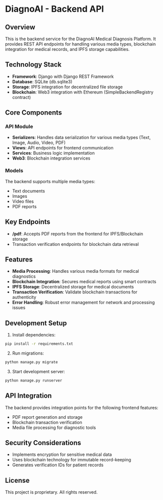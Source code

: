 # DiagnoAI - Backend API

## Overview

This is the backend service for the DiagnoAI Medical Diagnosis Platform. It provides REST API endpoints for handling various media types, blockchain integration for medical records, and IPFS storage capabilities.

## Technology Stack

- **Framework**: Django with Django REST Framework
- **Database**: SQLite (db.sqlite3)
- **Storage**: IPFS integration for decentralized file storage
- **Blockchain**: Web3 integration with Ethereum (SimpleBackendRegistry contract)

## Core Components

### API Module

- **Serializers**: Handles data serialization for various media types (Text, Image, Audio, Video, PDF)
- **Views**: API endpoints for frontend communication
- **Services**: Business logic implementation
- **Web3**: Blockchain integration services

### Models

The backend supports multiple media types:

- Text documents
- Images
- Video files
- PDF reports

## Key Endpoints

- **/pdf**: Accepts PDF reports from the frontend for IPFS/Blockchain storage
- Transaction verification endpoints for blockchain data retrieval

## Features

- **Media Processing**: Handles various media formats for medical diagnostics
- **Blockchain Integration**: Secures medical reports using smart contracts
- **IPFS Storage**: Decentralized storage for medical documents
- **Transaction Verification**: Validate blockchain transactions for authenticity
- **Error Handling**: Robust error management for network and processing issues

## Development Setup

1. Install dependencies:

```bash
pip install -r requirements.txt
```

2. Run migrations:

```bash
python manage.py migrate
```

3. Start development server:

```bash
python manage.py runserver
```

## API Integration

The backend provides integration points for the following frontend features:

- PDF report generation and storage
- Blockchain transaction verification
- Media file processing for diagnostic tools

## Security Considerations

- Implements encryption for sensitive medical data
- Uses blockchain technology for immutable record-keeping
- Generates verification IDs for patient records

## License

This project is proprietary. All rights reserved.
